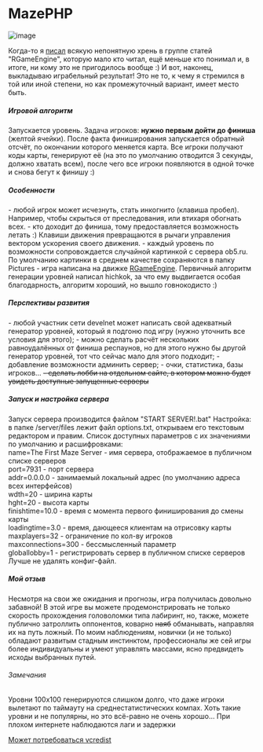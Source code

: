 # MazePHP
![image](https://user-images.githubusercontent.com/4152481/94194785-d63e4a00-feba-11ea-94fb-a56b1903c2e2.png)

Когда-то я <a href="http://develnet.ru/blog/40.html">писал</a> всякую непонятную хрень в группе статей "RGameEngine", которую мало кто читал, ещё меньше кто понимал и, в итоге, ни кому это не пригодилось вообще :) И вот, наконец, выкладываю играбельный результат! Это не то, к чему я стремился в той или иной степени, но как промежуточный вариант, имеет место быть.
<cut>

<h5>Игровой алгоритм</h5>
Запускается уровень. Задача игроков: <strong>нужно первым дойти до финиша</strong> (желтой ячейки). После факта финиширования запускается обратный отсчёт, по окончании которого меняется карта. Все игроки получают коды карты, генерируют её (на это по умолчанию отводится 3 секунды, должно хватать всем), после чего все игроки появляются в одной точке и снова бегут к финишу :)

<h5>Особенности</h5>
- любой игрок может исчезнуть, стать инкогнито (клавиша пробел). Например, чтобы скрыться от преследования, или втихаря обогнать всех.
- кто доходит до финиша, тому предоставляется возможность летать :) Клавиши движения превращаются в рычаги управления вектором ускорения своего движения.
- каждый уровень по возможности сопровождается случайной картинкой с сервера ob5.ru. По умолчанию картинки в среднем качестве сохраняются в папку Pictures
- игра написана на движке <a href="http://develnet.ru/blog/40.html">RGameEngine</a>. Первичный алгоритм генерации уровней написал hichkok, за что ему выдвигается особая благодарность, алгоритм хороший, но вышло говнокодисто :)

<h5>Перспективы развития</h5>
- любой участник сети develnet может написать свой адекватный генератор уровней, который я подгоню под игру (нужно уточнить все условия для этого);
- можно сделать расчёт нескольких равноудалённых от финиша респаунов, но для этого нужно бы другой генератор уровней, тот что сейчас мало для этого подходит;
- добавление возможности админить сервер;
- очки, статистика, базы игроков...
<s>- сделать лобби на отдельном сайте, в котором можно будет увидеть доступные запущенные серверы</s>

<h5>Запуск и настройка сервера</h5>
Запуск сервера производится файлом "START SERVER!.bat"
Настройка: в папке /server/files лежит файл options.txt, открываем его текстовым редактором и правим.
Список доступных параметров с их значениями по умолчанию и расшифровками:
<br>name=The First Maze Server - имя сервера, отображаемое в публичном списке серверов
<br>port=7931 - порт сервера
<br>addr=0.0.0.0 - занимаемый локальный адрес (по умолчанию адреса всех интерфейсов)
<br>wdth=20 - ширина карты
<br>hght=20 - высота карты
<br>finishtime=10.0 - время с момента первого финиширования до смены карты
<br>loadingtime=3.0 - время, дающееся клиентам на отрисовку карты
<br>maxplayers=32 - ограничение по кол-ву игроков
<br>maxconnections=300 - бессмысленный параметр
<br>globallobby=1 - регистрировать сервер в публичном списке серверов
<br>Лучше не удалять конфиг-файл.

<h5>Мой отзыв</h5>
Несмотря на свои же ожидания и прогнозы, игра получилась довольно забавной! В этой игре вы можете продемонстрировать не только скорость прохождения головоломки типа лабиринт, но, также, можете публично затроллить оппонентов, коварно <s>наяб</s> обманывать, направляя их на путь ложный. По моим наблюдениям, новички (и не только) обладают развитым стадным инстинктом, профессионалы же сей игры более индивидуальны и умеют управлять массами, ясно предвидеть исходы выбранных путей.

<h6>Замечания</h6>
Уровни 100х100 генерируются слишком долго, что даже игроки вылетают по таймауту на среднестатистических компах. Хоть такие уровни и не популярны, но это всё-равно не очень хорошо…
При плохом интернете наблюдаются лаги и задержки

<a href="http://www.microsoft.com/download/en/details.aspx?displaylang=en&id=29" target="_blank">Может потребоваться vcredist</a>
